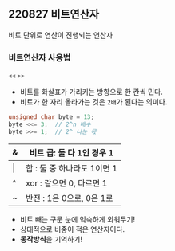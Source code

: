 ## 220827 비트연산자  

비트 단위로 연산이 진행되는 연산자

### 비트연산자 사용법
`<<` `>>`

* 비트를 화살표가 가리키는 방향으로 한 칸씩 민다.
* 비트가 한 자리 올라가는 것은 `2배`가 된다는 의미다.


```cpp
unsigned char byte = 13;
byte <<= 3;  // 2^n 배수
byte >>= 1;  // 2^ 나눈 몫
```


| &  | 비트 곱: 둘 다 1인 경우 1    |
|----|-----------------------------|
| \| | 합 : 둘 중 하나라도 1이면 1   |
| ^  | xor : 같으면 0, 다르면 1     |
| ~  | 반전 : 1은 0으로, 0은 1로    |


* 비트 빼는 구문 눈에 익숙하게 외워두기!
* 상대적으로 비중이 적은 연산자이다.
* **동작방식**을 기억하기!
